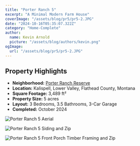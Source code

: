 ```yaml
---
title: "Porter Ranch 5"
excerpt: "A Minimal Modern Farm House"
coverImage: "/assets/blog/pr5/pr5-2.JPG"
date: "2024-10-16T05:35:07.322Z"
category: "Home-Complete"
author:
  name: Kevin Arnold
  picture: "/assets/blog/authors/kevin.png"
ogImage:
  url: "/assets/blog/pr5/pr5-2.JPG"
---
```



## Property Highlights

* **Neighborhood:** [Porter Ranch Reserve](/posts/porterranch.md)
* **Location:** Kalispell, Lower Valley, Flathead County, Montana
* **Square Footage:** 3,489 ft²
* **Property Size:** 5 acres
* **Layout:** 3 Bedrooms, 3.5 Bathrooms, 3-Car Garage
* **Completed:** October 2024

![Porter Ranch 5 Aerial](/assets/blog/hello-world/PRR0.jpeg)

![Porter Ranch 5 Siding and Zip](/assets/blog/pr5/pr5-1.JPG)

![Porter Ranch 5 Front Porch Timber Framing and Zip](/assets/blog/pr5/pr5-2.JPG)